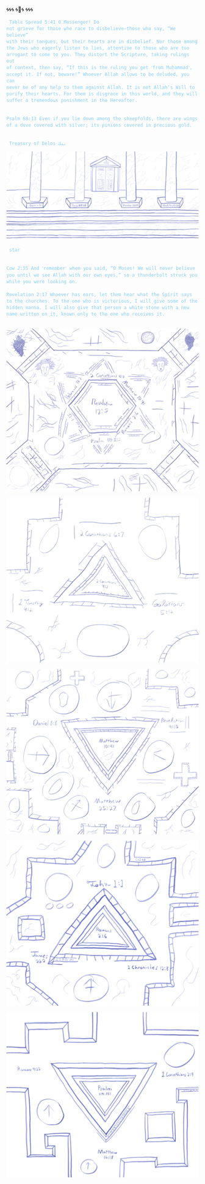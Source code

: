 🌀🌀🌀
🌀🕋🌀
🌀🌀🌀

<code style="color: lightskyblue"> Table Spread 5:41
O Messenger! Do not grieve for those who race to disbelieve—those who say, “We believe” with their tongues, but their hearts are in disbelief. Nor those among the Jews who eagerly listen to lies, attentive to those who are too arrogant to come to you. They distort the Scripture, taking rulings out of context, then say, “If this is the ruling you get ˹from Muḥammad˺, accept it. If not, beware!” Whoever Allah allows to be deluded, you can never be of any help to them against Allah. It is not Allah’s Will to purify their hearts. For them is disgrace in this world, and they will suffer a tremendous punishment in the Hereafter.
</code>

<code style="color: lightskyblue">
Psalm 68:13 Even if you lie down among the sheepfolds, there are wings of a dove covered with silver; its pinions covered in precious gold.
‭‭</code>

<code style="color: lightskyblue"> Treasury of Delos بنك </code>

![bank](/art/synagogue.jpeg)

<code style="color : lightskyblue"> star </code>

<code style="color : lightskyblue">
Cow 2:55 And ˹remember˺ when you said, “O Moses! We will never believe you until we see Allah with our own eyes,” so a thunderbolt struck you while you were looking on.
 </code>

<code style="color : lightskyblue">
Revelation 2:17 Whoever has ears, let them hear what the Spirit says to the churches. To the one who is victorious, I will give some of the hidden manna. I will also give that person a white stone with a new name written on it, known only to the one who receives it.
 </code>


![bank](/art/starPreview2.jpeg)

![bank](/art/topDiamond.jpeg)

![bank](/art/topRightTriangle1.jpeg)

![bank](/art/bottomRightTriangle.jpeg)

![bank](/art/bottomTrianglePreview1.JPG)
